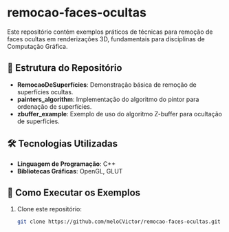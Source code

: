 # remocao-faces-ocultas

Este repositório contém exemplos práticos de técnicas para remoção de faces ocultas em renderizações 3D, fundamentais para disciplinas de Computação Gráfica.

## 📁 Estrutura do Repositório

- **RemocaoDeSuperfícies**: Demonstração básica de remoção de superfícies ocultas.
- **painters_algorithm**: Implementação do algoritmo do pintor para ordenação de superfícies.
- **zbuffer_example**: Exemplo de uso do algoritmo Z-buffer para ocultação de superfícies.

## 🛠️ Tecnologias Utilizadas

- **Linguagem de Programação**: C++
- **Bibliotecas Gráficas**: OpenGL, GLUT

## 🚀 Como Executar os Exemplos

1. Clone este repositório:

   ```bash
   git clone https://github.com/meloCVictor/remocao-faces-ocultas.git

